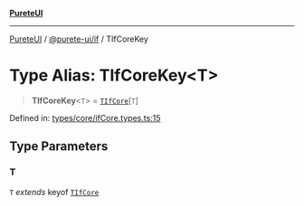 [**PureteUI**](../../../README.md)

***

[PureteUI](../../../packages.md) / [@purete-ui/if](../README.md) / TIfCoreKey

# Type Alias: TIfCoreKey\<T\>

> **TIfCoreKey**\<`T`\> = [`TIfCore`](TIfCore.md)\[`T`\]

Defined in: [types/core/ifCore.types.ts:15](https://github.com/zerok-cell/PureteUI/blob/main/libs/if/src/lib/types/core/ifCore.types.ts#L15)

## Type Parameters

### T

`T` *extends* keyof [`TIfCore`](TIfCore.md)

